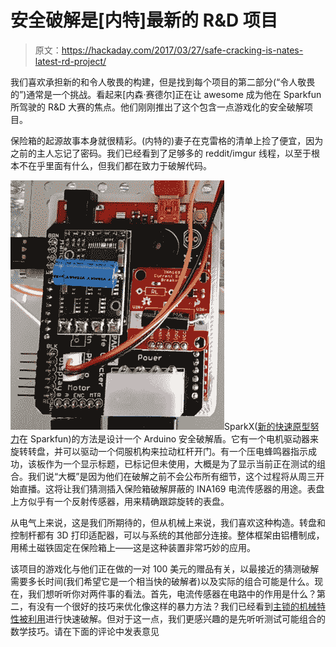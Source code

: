 # 安全破解是[内特]最新的 R&D 项目

> 原文：<https://hackaday.com/2017/03/27/safe-cracking-is-nates-latest-rd-project/>

我们喜欢承担新的和令人敬畏的构建，但是找到每个项目的第二部分(“令人敬畏的”)通常是一个挑战。看起来[内森·赛德尔]正在让 awesome 成为他在 Sparkfun 所驾驶的 R&D 大赛的焦点。他们刚刚推出了这个包含一点游戏化的安全破解项目。

保险箱的起源故事本身就很精彩。(内特的)妻子在克雷格的清单上捡了便宜，因为之前的主人忘记了密码。我们已经看到了足够多的 reddit/imgur 线程，以至于根本不在乎里面有什么，但我们都在致力于破解代码。

[![](img/7ddfdfe50f35bbeec07dc1cf37ff9cc8.png)](https://hackaday.com/wp-content/uploads/2017/03/safecrackingrobot-shield.jpg)SparkX([新的快速原型努力](http://hackaday.com/2017/02/15/sparkfun-gets-back-to-their-roots-with-sparkx/)在 Sparkfun)的方法是设计一个 Arduino 安全破解盾。它有一个电机驱动器来旋转转盘，并可以驱动一个伺服机构来拉动杠杆开门。有一个压电蜂鸣器指示成功，该板作为一个显示标题，已标记但未使用，大概是为了显示当前正在测试的组合。我们说“大概”是因为他们在破解之前不会公布所有细节，这个过程将从周三开始直播。这将让我们猜测插入保险箱破解屏蔽的 INA169 电流传感器的用途。表盘上方似乎有一个反射传感器，用来精确跟踪旋转的表盘。

从电气上来说，这是我们所期待的，但从机械上来说，我们喜欢这种构造。转盘和控制杆都有 3D 打印适配器，可以与系统的其他部分连接。整体框架由铝槽制成，用稀土磁铁固定在保险箱上——这是这种装置非常巧妙的应用。

该项目的游戏化与他们正在做的一对 100 美元的赠品有关，以最接近的猜测破解需要多长时间(我们希望它是一个相当快的破解者)以及实际的组合可能是什么。现在，我们想听听你对两件事的看法。首先，电流传感器在电路中的作用是什么？第二，有没有一个很好的技巧来优化像这样的暴力方法？我们已经看到[主锁的机械特性被利用](http://hackaday.com/2013/05/14/master-lock-auto-cracker-built-as-coursework-at-university/)进行快速破解。但对于这一点，我们更感兴趣的是先听听测试可能组合的数学技巧。请在下面的评论中发表意见